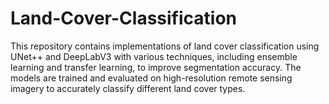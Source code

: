 # Land-Cover-Classification
This repository contains implementations of land cover classification using UNet++ and DeepLabV3 with various techniques, including ensemble learning and transfer learning, to improve segmentation accuracy. The models are trained and evaluated on high-resolution remote sensing imagery to accurately classify different land cover types.
